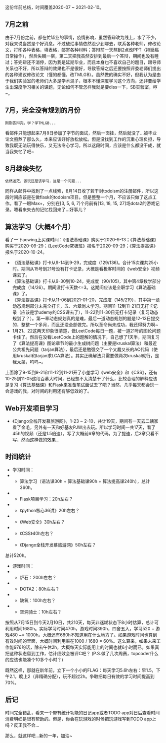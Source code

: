 这份年前总结，时间覆盖2020-07 ~ 2021-02-10。

## 7月之前

由于7月份之前，都在忙毕业的事情，疫情影响，虽然答辩改为线上，水了不少，对我来说当然是个好消息。不过破烂事情依然没少到哪去，联系各种老师，修改论文，打印各种表格，填表格，邮寄各种材料；答辩前一天熬到2点改PPT（拖延癌日常操作），然后失眠一宿，第二天把我虽然安排到最后一个答辩，期间也没有睡过；答完辩还不消停，因为我是延期毕业，而且本身也不喜欢自己的题目，跟导师关系也不好，所以答辩的效果也不是很好，导致答辩之后还要按照评委老师们提出的各种建议修改论文（懂的都懂，改TMLGB）。虽然做的确实不好，但我认为是由于我们实验室的老师们大多是学术混子，根本不懂深度学习这个方向，还非要给学生出深度学习相关的课题，无论如何不管怎样我就是要diss一下，SB实验室，哼~。

## 7月，完全没有规划的月份

`刚刚答辩完，学？学TMLGB...`

看邮件只能想起来7月8日参加了字节的面试，然后一面挂，然后就没了...被毕业论文煎熬了那么久，本来应该好好放松放松。但是没找到工作的沉重心理负担，导致我既无法玩得快乐，又无法专心学习。所以这段时间，应该是什么都没干成，就当我失忆了吧~

## 8月继续失忆

`依然迷茫，该玩还是该学习，这是一个问题...`

同样从邮件中找到了一点线索，8月14日收了若干封todoism的注册邮件，所以这段时间应该是在做flask的todoism项目。但是整整一个月，不应该只做了这点工作。看了一眼Max+，分别在[3, 5, 6, 7]个月前有[13, 18, 15, 27]场dota2的游戏记录。嗯看来失去的记忆找回来了...好事儿？

## 算法学习（大概4个月）

看了一下acwing上买课时间：《语法基础课》购买于2020-9-13；《算法基础课》购买于2020-09-29；《LeetCode究极班》报名于2020-09-29；《算法提高课》报名于2020-10-24。

* 《语法基础课》打卡从9-14到9-29，完成度（129/136)。合计15次课共25小时。期间从15号到21号没有打卡记录，大概是看极客时间的《web安全》视频课去了。
* 《算法基础课》打卡从9-30到10-24，完成度（90/105)，其中第4章数学部分完成度（14/26）。期间没打卡天数<=3。这期间应该是全职学习《算法基础课》了。
* 《算法提高课》打卡从11-06到2021-01-20，完成度（145/219），其中第一章动态规划部分未完全打卡，五、六章尚未学习。期间11-12到11-21日无打卡记录（应该是学udemy的CSS课去了），11-22到11-30日无打卡记录（复习动态规划了？）。第一章动态规划真的是难，最后一道动态规划的题是12-13日提交的，整整一个多月，而且还没全部做完。所以革命尚未成功，我还得努力啊~
* 1月21、22这两天印象很清楚，做LeetCode每日一题，被一道21号的图论问题卡住了。然后在没看LeetCode上的题解的情况下，自己想了1天半，期间复习了《算法提高课》图论章节的最小生成树问题（主要是kruskal算法）和最近公共祖先问题（tarjan算法），最后还是勉强交了一个又蠢又长的AC代码（使用kruskal和tarjan求LCA算法）。其实正确解法只需要做两次kruskal就行，是我太菜，呜呜~。

上面除了9-15到9-21和11-12到11-21开了小差学习《web安全》和《CSS》，还有10-25到11-05这段百慕大时间，已经想不太清楚干了什么，比较合理的解释应该是复习《算法基础课》和Flask来准备笔试面试去了吧？当然，几乎每天都会玩一会游戏的我，对时间的利用还有够低效的了。

## Web开发项目学习

* 《Django全栈开发慕旅游网》，1-23 ~ 2-10，共计19天，期间有一天去二姨家看了金毛，另外有一天和好基友PJW出去玩。所以学习时间一共17天，看了45h的视频（还是1.5倍速），写了大概前6章的代码，为了提速，后3章只看不写，然而这样做的效果...

## 时间统计
* 学习时间：
* * 算法学习（语法课30h + 算法基础课90h + 算法提高课240h），总计360h。
* * Flask项目学习：20h左右？
* * 《python核心36讲》20h左右？
* * 《Web安全》30h左右？
* * 《CSS》40h左右？
* * 《Django全栈开发慕旅游网》50h左右？

总计520h。

* 游戏时间：
* * 炉石：200h左右？
* * DOTA2：80h左右？
* * 缺氧：100h左右？
* * 空洞骑士：10h左右？

按照从7月15日到今天2月10日，共210天，每天非迷糊状态下8小时估算，总计可利用时间1680h。实际学习时间470h，游戏时间390h，四舍五入，学习520 + 游戏480 ~= 1000h。大概还有680h不知道用在什么地方了。如果游戏时间也算到有效时间的里面，大概时间利用率在1000 / 1680 = 60%。这么算来，如果未来工作能976的话，除去午休2h，大概每天实际能用上的时间也就6小时而已。如果真把这种状态留到工作，估计绩效会被评C吧？
(P.S.做了几次周赛，topcoder什么的应该也能凑个10多个小时？)

既然这样，那就在新年前，立下一个小小的FLAG：每天学习5.6h左右：早1.5，下午2.1，晚上2（非精确分配），玩不超过2h。争取把每日有效的学习时间提高到70%。

## 后记

时间完全错乱，看来一个带有统计功能的日记app或者TODO app对日后查看时间消费明细是很有帮助的。但是，你会在玩游戏的时候把玩游戏写到TODO app上吗？反正我不会...

那么，就这样吧...新的一年，加油~